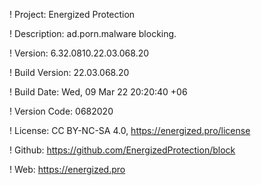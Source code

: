 ! Project: Energized Protection

! Description: ad.porn.malware blocking.

! Version: 6.32.0810.22.03.068.20

! Build Version: 22.03.068.20

! Build Date: Wed, 09 Mar 22 20:20:40 +06

! Version Code: 0682020

! License: CC BY-NC-SA 4.0, https://energized.pro/license

! Github: https://github.com/EnergizedProtection/block

! Web: https://energized.pro
